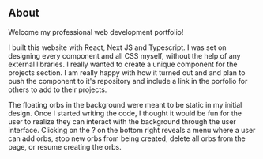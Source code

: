 ## About

Welcome my professional web development portfolio!

I built this website with React, Next JS and Typescript. I was set on designing every component and all CSS myself, without the help of any external libraries.
I really wanted to create a unique component for the projects section. I am really happy with how it turned out and and plan to push the component to it's repository and include a link in the porfolio for others to add to their projects.

The floating orbs in the background were meant to be static in my initial design. Once I started writing the code, I thought it would be fun for the user to realize they can interact with the background through the user interface. Clicking on the ? on the bottom right reveals a menu where a user can add orbs, stop new orbs from being created, delete all orbs from the page, or resume creating the orbs.
